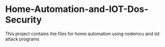 # Home-Automation-and-IOT-Dos-Security
This project contains the files for home automation using nodemcu and iot attack programs
